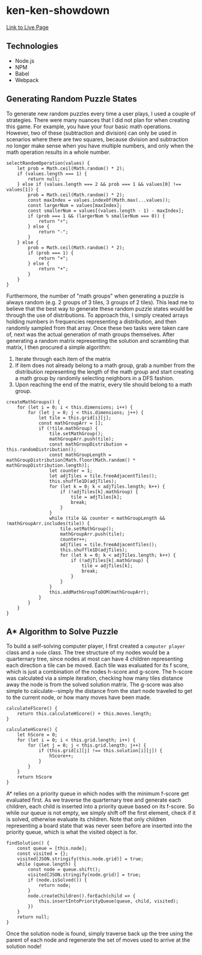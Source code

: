 # ken-ken-showdown

[Link to Live Page](https://shaoevans.github.io/ken-ken-showdown/)


## Technologies

* Node.js
* NPM
* Babel
* Webpack


## Generating Random Puzzle States

To generate new random puzzles every time a user plays, I used a couple of strategies. There were many nuances that I did not plan for when creating this game. For example, you have your four basic math operations. However, two of these (subtraction and division) can only be used in scenarios where there are two squares, because division and subtraction no longer make sense when you have multiple numbers, and only when the math operation results in a whole number. 

```
selectRandomOperation(values) {
    let prob = Math.ceil(Math.random() * 2);
    if (values.length === 1) {
        return null;
    } else if (values.length === 2 && prob === 1 && values[0] !== values[1]) {
        prob = Math.ceil(Math.random() * 2);
        const maxIndex = values.indexOf(Math.max(...values));
        const largerNum = values[maxIndex];
        const smallerNum = values[(values.length - 1) - maxIndex];
        if (prob === 1 && (largerNum % smallerNum === 0)) {
            return "÷";
        } else {
            return "-";
        }
    } else {
        prob = Math.ceil(Math.random() * 2);
        if (prob === 1) {
            return "×";
        } else {
            return "+";
        }
    }
}
```


Furthermore, the number of "math groups" when generating a puzzle is always random (e.g. 2 groups of 3 tiles, 3 groups of 2 tiles). This lead me to believe that the best way to generate these random puzzle states would be through the use of distributions. To approach this, I simply created arrays holding numbers in frequencies representing a distribution, and then randomly sampled from that array. Once these two tasks were taken care of, next was the actual generation of math groups themselves. After generating a random matrix representing the solution and scrambling that matrix, I then procured a simple algorithm:

1. Iterate through each item of the matrix
2. If item does not already belong to a math group, grab a number from the distribution representing the length of the math group and start creating a math group by randomly selecting neighbors in a DFS fashion.
3. Upon reaching the end of the matrix, every tile should belong to a math group.

```
createMathGroups() {
    for (let i = 0; i < this.dimensions; i++) {
        for (let j = 0; j < this.dimensions; j++) {
            let tile = this.grid[i][j];
            const mathGroupArr = [];
            if (!tile.mathGroup) {
                tile.setMathGroup();
                mathGroupArr.push(tile);
                const mathGroupDistribution = this.randomDistribution();
                const mathGroupLength = mathGroupDistribution[Math.floor(Math.random() * mathGroupDistribution.length)];
                let counter = 1;
                let adjTiles = tile.freeAdjacentTiles();
                this.shuffle1D(adjTiles);
                for (let k = 0; k < adjTiles.length; k++) {
                    if (!adjTiles[k].mathGroup) {
                        tile = adjTiles[k];
                        break;
                    }
                }
                while (tile && counter < mathGroupLength && !mathGroupArr.includes(tile)) {
                    tile.setMathGroup();
                    mathGroupArr.push(tile);
                    counter++;
                    adjTiles = tile.freeAdjacentTiles();
                    this.shuffle1D(adjTiles);
                    for (let k = 0; k < adjTiles.length; k++) {
                        if (!adjTiles[k].mathGroup) {
                            tile = adjTiles[k];
                            break;
                        }
                    }
                }
                this.addMathGroupToDOM(mathGroupArr);
            }
        }
    }
}
```


## A* Algorithm to Solve Puzzle

To build a self-solving computer player, I first created a `computer player` class and a `node` class. The tree structure of my nodes would be a quarternary tree, since nodes at most can have 4 children representing each direction a tile can be moved. Each tile was evaluated for its f score, which is just a combination of the nodes h-score and g-score. The h-score was calculated via a simple iteration, checking how many tiles distance away the node is from the solved solution matrix. The g-score was also simple to calculate--simply the distance from the start node traveled to get to the current node, or how many moves have been made.

```
calculateFScore() {
    return this.calculateHScore() + this.moves.length;
}

calculateHScore() {
    let hScore = 0;
    for (let i = 0; i < this.grid.length; i++) {
        for (let j = 0; j < this.grid.length; j++) {
            if (this.grid[i][j] !== this.solution[i][j]) {
                hScore++;
            }
        }
    }
    return hScore
}
```
 A* relies on a priority queue in which nodes with the minimum f-score get evaluated first. As we traverse the quarternary tree and generate each children, each child is inserted into a priority queue based on its f-score. So while our queue is not empty, we simply shift off the first element, check if it is solved, otherwise evaluate its children. Note that only children representing a board state that was never seen before are inserted into the priority queue, which is what the visited object is for.
 

```
findSolution() {
    const queue = [this.node];
    const visited = {};
    visited[JSON.stringify(this.node.grid)] = true;
    while (queue.length) {
        const node = queue.shift();
        visited[JSON.stringify(node.grid)] = true;
        if (node.isSolved()) {
            return node;
        }
        node.createChildren().forEach(child => {
            this.insertIntoPriorityQueue(queue, child, visited);
        })
    }
    return null;
}

```

Once the solution node is found, simply traverse back up the tree using the parent of each node and regenerate the set of moves used to arrive at the solution node!

